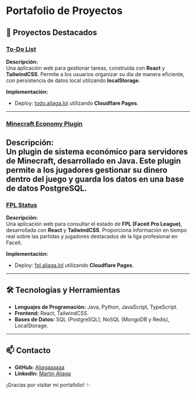 # Portafolio de Proyectos
## 🌟 Proyectos Destacados

### [To-Do List](https://github.com/Aliagaaaaaa/to-do-list)
**Descripción:**  
Una aplicación web para gestionar tareas, construida con **React** y **TailwindCSS**. Permite a los usuarios organizar su día de manera eficiente, con persistencia de datos local utilizando **localStorage**.

**Implementación:**
- Deploy: [todo.aliaga.lol](https://todo.aliaga.lol/) utilizando **Cloudflare Pages**.

---

### [Minecraft Economy Plugin](https://github.com/Aliagaaaaaa/economy)
**Descripción:**  
Un plugin de sistema económico para servidores de Minecraft, desarrollado en **Java**. Este plugin permite a los jugadores gestionar su dinero dentro del juego y guarda los datos en una base de datos **PostgreSQL**.
---

### [FPL Status](https://github.com/Aliagaaaaaa/fpl)
**Descripción:**  
Una aplicación web para consultar el estado de **FPL (Faceit Pro League)**, desarrollada con **React** y **TailwindCSS**. Proporciona información en tiempo real sobre las partidas y jugadores destacados de la liga profesional en Faceit.

**Implementación:**
- Deploy: [fpl.aliaga.lol](https://fpl.aliaga.lol) utilizando **Cloudflare Pages**.

---

## 🛠️ Tecnologías y Herramientas
- **Lenguajes de Programación:** Java, Python, JavaScript, TypeScript.
- **Frontend:** React, TailwindCSS.
- **Bases de Datos:** SQL (PostgreSQL), NoSQL (MongoDB y Redis), LocalStorage.

---

## 📫 Contacto
- **GitHub:** [Aliagaaaaaa](https://github.com/Aliagaaaaaa)
- **LinkedIn:** [Martín Aliaga](https://www.linkedin.com/in/martin-aliaga/)

¡Gracias por visitar mi portafolio! ✨
